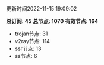 更新时间2022-11-15 19:09:02

**总订阅: 45**
**总节点: 1070**
**有效节点: 164**
- trojan节点: 31
- v2ray节点: 114
- ssr节点: 13
- ss节点: 6
